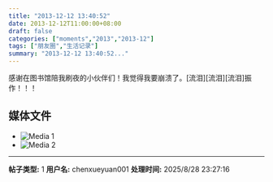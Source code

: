 ```yaml
---
title: "2013-12-12 13:40:52"
date: 2013-12-12T11:00:00+08:00
draft: false
categories: ["moments","2013","2013-12"]
tags: ["朋友圈","生活记录"]
summary: "2013-12-12 13:40:52..."
---
```


感谢在图书馆陪我刷夜的小伙伴们！我觉得我要崩溃了。[流泪][流泪][流泪]振作！！！

## 媒体文件

- ![Media 1](/Moments/photos/2013-12-12/201312121340520.jpg)
- ![Media 2](/Moments/photos/2013-12-12/201312121340521.jpg)

---

**帖子类型:** 1
**用户名:** chenxueyuan001
**处理时间:** 2025/8/28 23:27:16